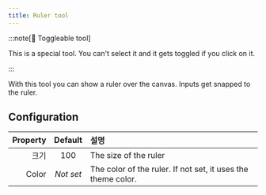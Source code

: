 ```yaml
---
title: Ruler tool
---
```


:::note[🔘 Toggleable tool]

This is a special tool.
You can't select it and it gets toggled if you click on it.

:::

With this tool you can show a ruler over the canvas.
Inputs get snapped to the ruler.

## Configuration

| Property |  Default  | 설명                                                                                           |
| -------: | :-------: | :------------------------------------------------------------------------------------------- |
|       크기 |    100    | The size of the ruler                                                                        |
|    Color | _Not set_ | The color of the ruler. If not set, it uses the theme color. |
